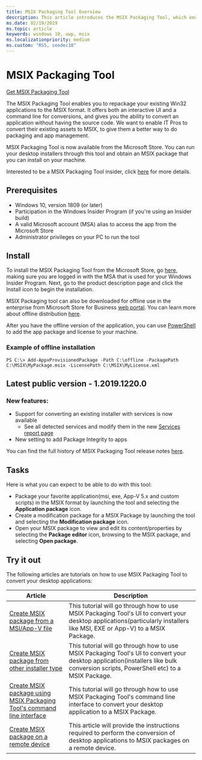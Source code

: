 ```yaml
---
title: MSIX Packaging Tool Overview
description: This article introduces the MSIX Packaging Tool, which enables you to repackage your existing Windows desktop applications to the MSIX format.
ms.date: 02/19/2019
ms.topic: article
keywords: windows 10, uwp, msix
ms.localizationpriority: medium
ms.custom: "RS5, seodec18"
---
```


# MSIX Packaging Tool 

<div class="nextstepaction"><p><a class="x-hidden-focus" href="https://www.microsoft.com/p/msix-packaging-tool/9n5lw3jbcxkf" data-linktype="external">Get MSIX Packaging Tool</a></p></div>

The MSIX Packaging Tool enables you to repackage your existing Win32 applications to the MSIX format. It offers both an interactive UI and a command line for conversions, and gives you the ability to convert an application without having the source code. We want to enable IT Pros to convert their existing assets to MSIX, to give them a better way to do packaging and app management.

MSIX Packaging Tool is now available from the Microsoft Store. You can run your desktop installers through this tool and obtain an MSIX package that you can install on your machine.

Interested to be a MSIX Packaging Tool insider, click [here](insider-program.md) for more details.

## Prerequisites

- Windows 10, version 1809 (or later)
- Participation in the Windows Insider Program (if you're using an Insider build)
- A valid Microsoft account (MSA) alias to access the app from the Microsoft Store 
- Administrator privileges on your PC to run the tool
 
 ## Install
 
To install the MSIX Packaging Tool from the Microsoft Store, go [here](https://www.microsoft.com/p/msix-packaging-tool/9n5lw3jbcxkf), making sure you are logged in with the MSA that is used for your Windows Insider Program. Next, go to the product description page and click the Install icon to begin the installation.

MSIX Packaging tool can also be downloaded for offline use in the enterprise from Microsoft Store for Business [web portal](https://businessstore.microsoft.com/). You can learn more about offline distribution [here](https://docs.microsoft.com/microsoft-store/distribute-offline-apps#download-an-offline-licensed-app).

After you have the offline version of the application, you can use [PowerShell](https://docs.microsoft.com/powershell/module/dism/add-appxprovisionedpackage?view=win10-ps) to add the app package and license to your machine. 

### Example of offline installation
```
PS C:\> Add-AppxProvisionedPackage -Path C:\offline -PackagePath C:\MSIX\MyPackage.msix -LicensePath C:\MSIX\MyLicense.xml
```
 
## Latest public version - 1.2019.1220.0

### New features:
- Support for converting an existing installer with services is now available
  - See all detected services and modify them in the new [Services report page](../convert-an-installer-with-services.md)
- New setting to add Package Integrity to apps

You can find the full history of MSIX Packaging Tool release notes [here](release-notes/history.md).

 ## Tasks
 
Here is what you can expect to be able to do with this tool:
 
- Package your favorite application(msi, exe, App-V 5.x and custom scripts) in the MSIX format by launching the tool and selecting the **Application package** icon.
- Create a modification package for a MSIX Package by launching the tool and selecting the **Modification package** icon. 
- Open your MSIX package to view and edit its content/properties by selecting the **Package editor** icon, browsing to the MSIX package, and selecting **Open package**.

## Try it out 

The following articles are tutorials on how to use MSIX Packaging Tool to convert your desktop applications: 

| Article | Description |
|-------|-------------|
| [Create MSIX package from a MSI/App-V file](create-app-package-MSI-VM.md) | This tutorial will go through how to use MSIX Packaging Tool's UI to convert your desktop applications(particularly installers like MSI, EXE or App-V) to a MSIX Package. |
| [Create MSIX package from other installer type](create-other-installer.md) | This tutorial will go through how to use MSIX Packaging Tool's UI to convert your desktop application(installers like bulk conversion scripts, PowerShell etc) to a MSIX Package. |
| [Create MSIX package using MSIX Packaging Tool's command line interface](package-conversion-cli.md) | This tutorial will go through how to use MSIX Packaging Tool's command line interface to convert your desktop application to a MSIX Package. |
| [Create MSIX package on a remote device](remote-conversion-setup.md) | This article will provide the instructions required to perform the conversion of desktop applications to MSIX packages on a remote device. |
